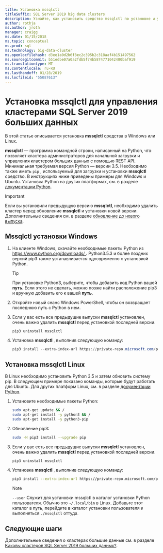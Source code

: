 ```yaml
---
title: Установка mssqlctl
titleSuffix: SQL Server 2019 big data clusters
description: Узнайте, как установить средство mssqlctl по установке и управлению кластерами больших данных SQL Server 2019 (Предварительная версия).
author: rothja
ms.author: jroth
manager: craigg
ms.date: 01/15/2018
ms.topic: conceptual
ms.prod: sql
ms.technology: big-data-cluster
ms.openlocfilehash: d3ee1a0d2b6f3ec2c395b2c318aaf4b151497562
ms.sourcegitcommit: b51edbe07a0a2fdb5f74b5874771042400baf919
ms.translationtype: MT
ms.contentlocale: ru-RU
ms.lasthandoff: 01/28/2019
ms.locfileid: "55087613"
---
```

# <a name="install-mssqlctl-to-manage-sql-server-2019-big-data-clusters"></a>Установка mssqlctl для управления кластерами SQL Server 2019 больших данных

В этой статье описывается установка **mssqlctl** средства в Windows или Linux.

**mssqlctl** — программа командной строки, написанный на Python, что позволяет кластера администраторов для начальной загрузки и управления кластером больших данных с помощью REST API. Минимальная требуемая версия Python — версии 3.5. Необходимо также иметь `pip` , используемый для загрузки и установки **mssqlctl** средство. В инструкциях ниже приведены примеры для Windows и Ubuntu. Установка Python на других платформах, см. в разделе [документации Python](https://wiki.python.org/moin/BeginnersGuide/Download).

> [!IMPORTANT]
> Если вы установили предыдущую версию **mssqlctl**, необходимо удалить кластер *перед* обновление **mssqlctl** и установки новой версии. Дополнительные сведения см. в разделе [обновление до нового выпуска](deployment-guidance.md#upgrade).

## <a id="windows"></a> Mssqlctl установки Windows

1. На клиенте Windows, скачайте необходимые пакеты Python из [ https://www.python.org/downloads/ ](https://www.python.org/downloads/). Python3.5.3 и более поздних версий pip3 также устанавливается одновременно с установкой Python. 

   > [!TIP] 
   > При установке Python3, выберите, чтобы добавить код Python вашей **путь**. Если этого не сделать, можно позже найти расположение pip3 и вручную добавить его к вашей **путь**.

1. Откройте новый сеанс Windows PowerShell, чтобы он возвращает последнюю путь с Python в нем.

1. Если у вас есть все предыдущие выпуски **mssqlctl** установлен, очень важно удалить **mssqlctl** перед установкой последней версии.

   ```powershell
   pip3 uninstall mssqlctl
   ```

1. Установка **mssqlctl** , выполнив следующую команду:

   ```powershell
   pip3 install --extra-index-url https://private-repo.microsoft.com/python/ctp-2.2 mssqlctl
   ```

## <a id="linux"></a> Установка mssqlctl Linux

В Linux необходимо установить Python 3.5 и затем обновить систему pip. В следующем примере показано команды, которые будут работать для Ubuntu. Для других платформ Linux, см. в разделе [документации Python](https://wiki.python.org/moin/BeginnersGuide/Download).

1. Установите необходимые пакеты Python:

   ```bash
   sudo apt-get update && /
   sudo apt-get install -y python3 && /
   sudo apt-get install -y python3-pip
   ```

1. Обновление pip3:

   ```bash
   sudo -H pip3 install --upgrade pip
   ```

1. Если у вас есть все предыдущие выпуски **mssqlctl** установлен, очень важно удалить **mssqlctl** перед установкой последней версии.

   ```bash
   pip3 uninstall mssqlctl
   ```

1. Установка **mssqlctl** , выполнив следующую команду:

   ```bash
   pip3 install --extra-index-url https://private-repo.microsoft.com/python/ctp-2.2 mssqlctl --user
   ```

   > [!NOTE]
   > `--user` Служит для установки mssqlctl в каталог установки Python пользователя. Обычно это `~/.local/bin` в Linux. Добавьте этот каталог в путь, перейдите в каталог установки пользователя и выполняться `./mssqlctl` оттуда.

## <a name="next-steps"></a>Следующие шаги

Дополнительные сведения о кластерах большие данные см. в разделе [Каковы кластеров SQL Server 2019 больших данных?](big-data-cluster-overview.md).
